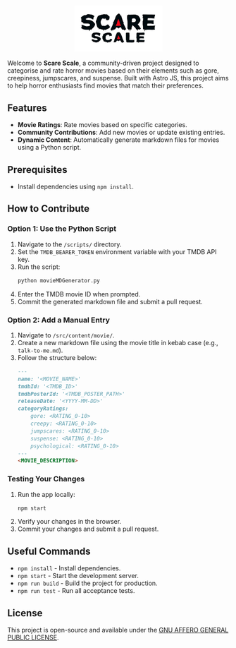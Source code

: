 <div style="text-align: center;">
  <a href="https://scarescale.com">
    <img src="public/logo/logo_white_background.png" width="200">
  </a>
</div>

Welcome to **Scare Scale**, a community-driven project designed to categorise and rate horror movies based on their elements such as gore, creepiness, jumpscares, and suspense. Built with Astro JS, this project aims to help horror enthusiasts find movies that match their preferences.

## Features

- **Movie Ratings**: Rate movies based on specific categories.
- **Community Contributions**: Add new movies or update existing entries.
- **Dynamic Content**: Automatically generate markdown files for movies using a Python script.

## Prerequisites

- Install dependencies using `npm install`.

## How to Contribute

### Option 1: Use the Python Script

1. Navigate to the `/scripts/` directory.
2. Set the `TMDB_BEARER_TOKEN` environment variable with your TMDB API key.
3. Run the script:
   ```bash
   python movieMDGenerator.py
   ```
4. Enter the TMDB movie ID when prompted.
5. Commit the generated markdown file and submit a pull request.

### Option 2: Add a Manual Entry

1. Navigate to `/src/content/movie/`.
2. Create a new markdown file using the movie title in kebab case (e.g., `talk-to-me.md`).
3. Follow the structure below:
   ```markdown
   ---
   name: '<MOVIE_NAME>'
   tmdbId: '<TMDB_ID>'
   tmdbPosterId: '<TMDB_POSTER_PATH>'
   releaseDate: '<YYYY-MM-DD>'
   categoryRatings:
       gore: <RATING_0-10>
       creepy: <RATING_0-10>
       jumpscares: <RATING_0-10>
       suspense: <RATING_0-10>
       psychological: <RATING_0-10>
   ---
   <MOVIE_DESCRIPTION>
   ```

### Testing Your Changes

1. Run the app locally:
   ```bash
   npm start
   ```
2. Verify your changes in the browser.
3. Commit your changes and submit a pull request.

## Useful Commands

- `npm install` - Install dependencies.
- `npm start` - Start the development server.
- `npm run build` - Build the project for production.
- `npm run test` - Run all acceptance tests.

## License

This project is open-source and available under the [GNU AFFERO GENERAL PUBLIC LICENSE](LICENSE).
